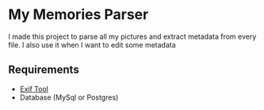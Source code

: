 # My Memories Parser

I made this project to parse all my pictures and extract metadata from every file. I also use it when I want to edit some metadata 

## Requirements

- [Exif Tool](https://exiftool.org/)
- Database (MySql or Postgres)